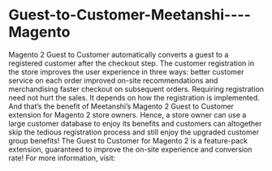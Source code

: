 # Guest-to-Customer-Meetanshi----Magento
Magento 2 Guest to Customer automatically converts a guest to a registered customer after the checkout step.   The customer registration in the store improves the user experience in three ways:  better customer service on each order improved on-site recommendations and merchandising faster checkout on subsequent orders. Requiring registration need not hurt the sales. It depends on how the registration is implemented. And that’s the benefit of Meetanshi’s Magento 2 Guest to Customer extension for Magento 2 store owners.  Hence, a store owner can use a large customer database to enjoy its benefits and customers can altogether skip the tedious registration process and still enjoy the upgraded customer group benefits!  The Guest to Customer for Magento 2 is a feature-pack extension, guaranteed to improve the on-site experience and conversion rate!  For more information, visit:
